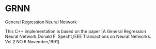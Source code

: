 # GRNN
General Regression Neural Network

 This C++ implementation is based on the paper [A General Regression Neural Network,Donald F. Specht,IEEE Transactions on Neural Networks. Vol.2 NO.6 November,1991]
 
 ## 
